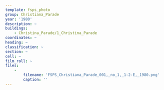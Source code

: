 ```yaml
---
template: fsps_photo
group: Christiana_Parade
year: '1980'
description: ~
buildings:
    - Christina_Parade/1_Christina_Parade
coordinates: ~
heading: ~
classification: ~
section: ~
cell: ~
film_roll: ~
files:
    -
        filename: 'FSPS_Christiana_Parade_001,_no_1,_1-2-E,_1980.png'
        caption: ''
---
```

